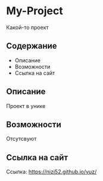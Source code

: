 # My-Project
Какой-то проект

## Содержание
- Описание
- Возможности
- Ссылка на сайт

## Описание
Проект в унике

## Возможности
Отсутсвуют

## Ссылка на сайт
Ссылка: https://nizi52.github.io/vuz/

